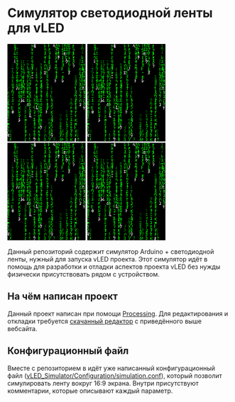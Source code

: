 # Симулятор светодиодной ленты для vLED

![Крутая гифка оаао](./gifs_for_github/matrix.gif)
![Крутая гифка оаао](./gifs_for_github/matrix.gif)
![Крутая гифка оаао](./gifs_for_github/matrix.gif)
![Крутая гифка оаао](./gifs_for_github/matrix.gif)

Данный репозиторий содержит симулятор Arduino + светодиодной ленты, нужный для запуска vLED проекта. Этот симулятор идёт в помощь для разработки и отладки аспектов проекта vLED без нужды физически присутствовать рядом с устройством.

## На чём написан проект

Данный проект написан при помощи [Processing](https://processing.org). Для редактирования и откладки требуется [скачанный редактор](https://processing.org/download) с приведённого выше вебсайта.

## Конфигурационный файл

Вместе с репозиторием в идёт уже написанный конфигурационный файл ([vLED_Simulator/Configuration/simulation.conf](vLED_Simulator/Configuration/simulation.conf)), который позволит симулировать ленту вокруг 16:9 экрана. Внутри присутствуют комментарии, которые описывают каждый параметр.